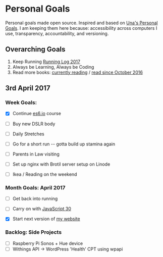 Personal Goals
==============

Personal goals made open source. Inspired and based on [Una's Personal Goals](https://github.com/una/personal-goals). I am keeping them here because: accessibility across computers I use, transparency, accountability, and versioning.

## Overarching Goals
1. Keep Running [Running Log 2017](/running/2017-weekly.md)
2. Always be Learning, Always be Coding
3. Read more books: [currently reading](/books/books-in-progress.md) / [read since October 2016](/books/books-read.md)

## 3rd April 2017

### Week Goals:
- [x] Continue [es6.io](https://es6.io) course
- [ ] Buy new DSLR body
- [ ] Daily Stretches
- [ ] Go for a short run -- gotta build up stamina again
- [ ] Parents in Law visiting
- [ ] Set up nginx with Brotil server setup on Linode
- [ ] Ikea / Reading on the weekend


### Month Goals: April 2017
- [ ] Get back into running
- [ ] Carry on with [JavaScript 30](https://javascript30.com/)
- [x] Start next version of [my website](https://big-andy.co.uk)


### Backlog: Side Projects
- [ ] Raspberry Pi Sonos + Hue device
- [ ] Withings API -> WordPress 'Health' CPT using wpapi
